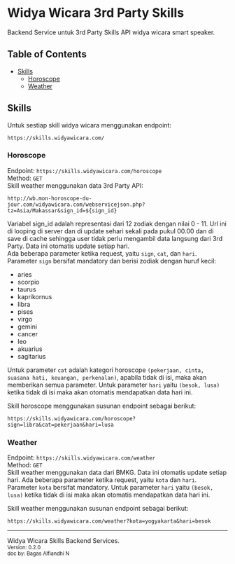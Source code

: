 # Widya Wicara 3rd Party Skills

Backend Service untuk 3rd Party Skills API widya wicara smart speaker.

## Table of Contents

- [Skills](#skills)
  - [Horoscope](#horoscope)
  - [Weather](#weather)

## Skills

Untuk sestiap skill widya wicara menggunakan endpoint:

```
https://skills.widyawicara.com/
```

### Horoscope

Endpoint: `https://skills.widyawicara.com/horoscope` <br />
Method: `GET` <br />
Skill weather menggunakan data 3rd Party API:

```
http://wb.mon-horoscope-du-jour.com/widyawicara.com/webservicejson.php?tz=Asia/Makassar&sign_id=${sign_id}
```

Variabel sign_id adalah representasi dari 12 zodiak dengan nilai 0 - 11. Url ini di looping di server dan di update sehari sekali pada pukul 00.00 dan di save di cache sehingga user tidak perlu mengambil data langsung dari 3rd Party. Data ini otomatis update setiap hari. <br />
Ada beberapa parameter ketika request, yaitu `sign`, `cat`, dan `hari`. Parameter `sign` bersifat mandatory dan berisi zodiak dengan huruf kecil:

- aries
- scorpio
- taurus
- kaprikornus
- libra
- pises
- virgo
- gemini
- cancer
- leo
- akuarius
- sagitarius

Untuk parameter `cat` adalah kategori horoscope `(pekerjaan, cinta, suasana hati, keuangan, perkenalan)`, apabila tidak di isi, maka akan memberikan semua parameter. Untuk parameter `hari` yaitu `(besok, lusa)` ketika tidak di isi maka akan otomatis mendapatkan data hari ini.

Skill horoscope menggunakan susunan endpoint sebagai berikut:

```
https://skills.widyawicara.com/horoscope?sign=libra&cat=pekerjaan&hari=lusa
```

### Weather

Endpoint: `https://skills.widyawicara.com/weather` <br />
Method: `GET` <br />
Skill weather menggunakan data dari BMKG. Data ini otomatis update setiap hari. Ada beberapa parameter ketika request, yaitu `kota` dan `hari`. Parameter `kota` bersifat mandatory. Untuk parameter `hari` yaitu `(besok, lusa)` ketika tidak di isi maka akan otomatis mendapatkan data hari ini.

Skill weather menggunakan susunan endpoint sebagai berikut:

```
https://skills.widyawicara.com/weather?kota=yogyakarta&hari=besok
```

---

Widya Wicara Skills Backend Services. <br />
<small>Version: 0.2.0</small> <br />
<small>doc by: Bagas Alfiandhi N</small> <br />
